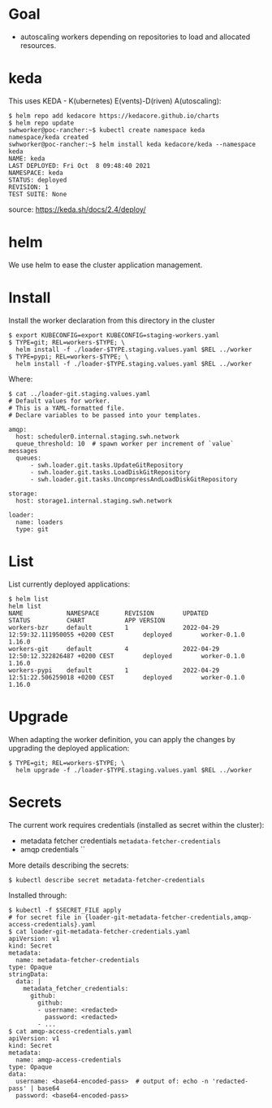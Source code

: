 # Goal

- autoscaling workers depending on repositories to load and allocated resources.

# keda

This uses KEDA - K(ubernetes) E(vents)-D(riven) A(utoscaling):
```
$ helm repo add kedacore https://kedacore.github.io/charts
$ helm repo update
swhworker@poc-rancher:~$ kubectl create namespace keda
namespace/keda created
swhworker@poc-rancher:~$ helm install keda kedacore/keda --namespace keda
NAME: keda
LAST DEPLOYED: Fri Oct  8 09:48:40 2021
NAMESPACE: keda
STATUS: deployed
REVISION: 1
TEST SUITE: None
```
source: https://keda.sh/docs/2.4/deploy/

# helm

We use helm to ease the cluster application management.

# Install

Install the worker declaration from this directory in the cluster
```
$ export KUBECONFIG=export KUBECONFIG=staging-workers.yaml
$ TYPE=git; REL=workers-$TYPE; \
  helm install -f ./loader-$TYPE.staging.values.yaml $REL ../worker
$ TYPE=pypi; REL=workers-$TYPE; \
  helm install -f ./loader-$TYPE.staging.values.yaml $REL ../worker
```

Where:
```
$ cat ../loader-git.staging.values.yaml
# Default values for worker.
# This is a YAML-formatted file.
# Declare variables to be passed into your templates.

amqp:
  host: scheduler0.internal.staging.swh.network
  queue_threshold: 10  # spawn worker per increment of `value` messages
  queues:
      - swh.loader.git.tasks.UpdateGitRepository
      - swh.loader.git.tasks.LoadDiskGitRepository
      - swh.loader.git.tasks.UncompressAndLoadDiskGitRepository

storage:
  host: storage1.internal.staging.swh.network

loader:
  name: loaders
  type: git
```

# List

List currently deployed applications:

```
$ helm list
helm list
NAME            NAMESPACE       REVISION        UPDATED                                         STATUS          CHART           APP VERSION
workers-bzr     default         1               2022-04-29 12:59:32.111950055 +0200 CEST        deployed        worker-0.1.0    1.16.0
workers-git     default         4               2022-04-29 12:50:12.322826487 +0200 CEST        deployed        worker-0.1.0    1.16.0
workers-pypi    default         1               2022-04-29 12:51:22.506259018 +0200 CEST        deployed        worker-0.1.0    1.16.0
```

# Upgrade

When adapting the worker definition, you can apply the changes by upgrading the
deployed application:

```
$ TYPE=git; REL=workers-$TYPE; \
  helm upgrade -f ./loader-$TYPE.staging.values.yaml $REL ../worker
```

# Secrets

The current work requires credentials (installed as secret within the cluster):
- metadata fetcher credentials `metadata-fetcher-credentials`
- amqp credentials ``

More details describing the secrets:
```
$ kubectl describe secret metadata-fetcher-credentials
```

Installed through:
```
$ kubectl -f $SECRET_FILE apply
# for secret file in {loader-git-metadata-fetcher-credentials,amqp-access-credentials}.yaml
$ cat loader-git-metadata-fetcher-credentials.yaml
apiVersion: v1
kind: Secret
metadata:
  name: metadata-fetcher-credentials
type: Opaque
stringData:
  data: |
    metadata_fetcher_credentials:
      github:
        github:
        - username: <redacted>
          password: <redacted>
        - ...
$ cat amqp-access-credentials.yaml
apiVersion: v1
kind: Secret
metadata:
  name: amqp-access-credentials
type: Opaque
data:
  username: <base64-encoded-pass>  # output of: echo -n 'redacted-pass' | base64
  password: <base64-encoded-pass>

```
